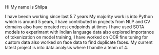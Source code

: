 
Hi My name is Shilpa 

I have beedn working since last 5.7 years
My majority work is into Python which is around 5 years,
I have contributed in projects from NLP and CV domains also have created rest endpoinds at times
I have used SOTA models to experimant with Indian language data also explored importance of tokenization on model training, I have worked on OCR fine tuning for custom data also worked on face data to find duplicate faces.
My current latest project is into data analysis where I handle a team of 4.
